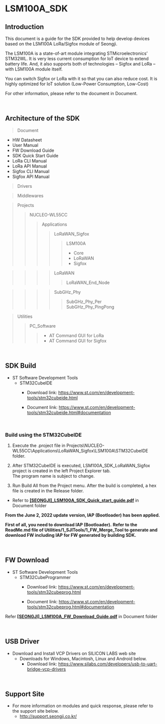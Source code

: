 # LSM100A_SDK




## Introduction

This document is a guide for the SDK provided to help develop devices based on the LSM100A LoRa/Sigfox module of Seongji.

The LSM100A is a state-of-art module integrating STMicroelectronics’ STM32WL. 
It is very less current consumption for IoT device to extend battery life. 
And, it also supports both of technologies – Sigfox and LoRa – with LSM100A module itself. 

You can switch Sigfox or LoRa with it so that you can also reduce cost. 
It is highly optimized for IoT solution (Low-Power Consumption, Low-Cost)

For other information, please refer to the document in Document.


<br/>

## Architecture of the SDK

> Document <br/>
- HW Datasheet
- User Manual
- FW Download Guide
- SDK Quick Start Guide
- LoRa CLI Manual
- LoRa API Manual
- Sigfox CLI Manual
- Sigfox API Manual

> Drivers <br/>

> Middlewares <br/>

> Projects
>> NUCLEO-WL55CC
>>> Applications
>>>> LoRaWAN_Sigfox
>>>>> LSM100A 
>>>>> - Core
>>>>> - LoRaWAN
>>>>> - Sigfox

>>>> LoRaWAN
>>>>> LoRaWAN_End_Node

>>>> SubGHz_Phy
>>>>> SubGHz_Phy_Per <br/>
>>>>> SubGHz_Phy_PingPong

> Utilities
>> PC_Software
>>>  + AT Command GUI for LoRa
>>>  + AT Command GUI for Sigfox


<br/>


## SDK Build

- ST Software Development Tools
  + STM32CubeIDE <br/>
    * Download link: https://www.st.com/en/development-tools/stm32cubeide.html

	* Document link: https://www.st.com/en/development-tools/stm32cubeide.html#documentation

<br/>

###	Build using the STM32CubeIDE <br/>

  1. Execute the .project file in Projects\NUCLEO-WL55CC\Applications\LoRaWAN_Sigfox\LSM100A\STM32CubeIDE folder. <br/>

  2. After STM32CubeIDE is executed, LSM100A_SDK_LoRaWAN_Sigfox project is created in the left Project Explorer tab. <br/>
    The program name is subject to change. <br/>

  3. Run Build All from the Project menu.
    After the build is completed, a hex file is created in the Release folder. <br/>

  * Refer to [**[SEONGJI]_LSM100A_SDK_Quick_start_guide.pdf**](https://github.com/SeongJiIoT/LSM100A_SDK/blob/main/Document/%5BSEONGJI%5D_LSM100A_SDK_Quick_start_guide.pdf) in Document folder



**From the June 2, 2022 update version, IAP (Bootloader) has been applied.**

**First of all, you need to download IAP (Bootloader).**
**Refer to the ReadMe.md file of Utilities/1_SJITools/1_FW_Merge_Tool to generate and download FW including IAP for FW generated by building SDK.**

<br/>

## FW Download

- ST Software Development Tools
  + STM32CubeProgrammer <br/>
    * Download link: https://www.st.com/en/development-tools/stm32cubeprog.html
	
	* Document link: https://www.st.com/en/development-tools/stm32cubeprog.html#documentation
	
Refer [**[SEONGJI]_LSM100A_FW_Download_Guide.pdf**](https://github.com/SeongJiIoT/LSM100A_SDK/blob/main/Document/%5BSEONGJI%5D_LSM100A_FW_Download_Guide.pdf) in Document folder


<br/>

## USB Driver
- Download and Install VCP Drivers on SILICON LABS web site
  + Downloads for Windows, Macintosh, Linux and Android below.
	* Download link: https://www.silabs.com/developers/usb-to-uart-bridge-vcp-drivers

<br/>

## Support Site
- For more information on modules and quick response, please refer to the support site below.
  + http://support.seongji.co.kr/

